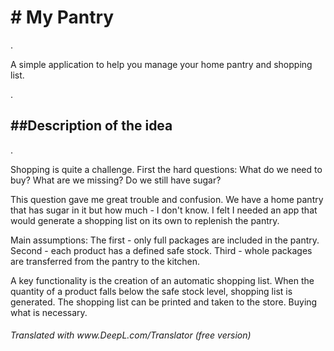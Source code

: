 <h1># My Pantry</h1>.
<p>A simple application to help you manage your home pantry and shopping list.</p>.


<h2>##Description of the idea</h2>.

<p>
    Shopping is quite a challenge. 
    First the hard questions: What do we need to buy? 
    What are we missing? 
    Do we still have sugar?
</p>
<p> 
    This question gave me great trouble and confusion.
    We have a home pantry that has sugar in it but how much - I don't know.
    I felt I needed an app that would generate a shopping list on its own to replenish the pantry.
</p>
<p> 
    Main assumptions: 
    The first - only full packages are included in the pantry.
    Second - each product has a defined safe stock.
    Third - whole packages are transferred from the pantry to the kitchen. 
</p>

<p>
    A key functionality is the creation of an automatic shopping list.
    When the quantity of a product falls below the safe stock level,
    shopping list is generated.
    The shopping list can be printed and taken to the store. Buying what is necessary.
</p>
<h6>Translated with www.DeepL.com/Translator (free version)</h6>